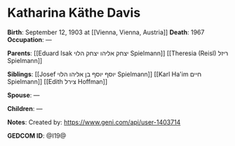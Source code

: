 # Katharina Käthe Davis
**Birth**: September 12, 1903 at [[Vienna, Vienna, Austria]]
**Death**: 1967
**Occupation**: —

**Parents**:
[[Eduard Isak יצחק אליהו יצחק הלוי Spielmann]]
[[Theresia (Reisl) ריזל Spielmann]]

**Siblings**:
[[Josef יוסף יוסף בן אליהו הלוי Spielmann]]
[[Karl Ha'im חיים Spielmann]]
[[Edith צירל Hoffman]]

**Spouse**:
—

**Children**:
—

**Notes**:
Created by: https://www.geni.com/api/user-1403714

**GEDCOM ID**: @I19@
